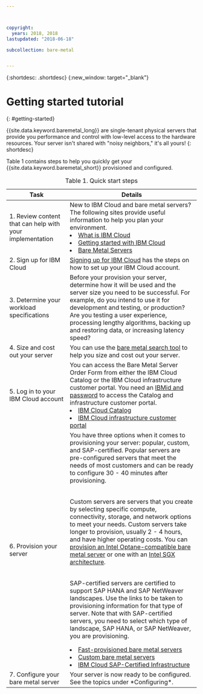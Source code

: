 ```yaml
---



copyright:
  years: 2018, 2018
lastupdated: "2018-06-18"

subcollection: bare-metal


---
```


{:shortdesc: .shortdesc}
{:new_window: target="_blank"}

# Getting started tutorial
{: #getting-started}

{{site.data.keyword.baremetal_long}} are single-tenant physical servers that provide you performance and control with low-level access to the hardware resources. Your server isn't shared with "noisy neighbors," it's all yours!
{: shortdesc}

Table 1 contains steps to help you quickly get your {{site.data.keyword.baremetal_short}} provisioned and configured.
<table>
   <CAPTION>Table 1. Quick start steps</CAPTION>
   <THEAD>
   <TR>
   <th>Task</th>
   <th>Details</th>
   </TR>
   </THEAD>
   <TBODY>
   <tr>
   <td>1. Review content that can help with your implementation</td>
   <td>New to IBM Cloud and bare metal servers? The following sites provide useful information to help you plan your environment.
   <li><a href="https://ibm.com/cloud-computing/">What is IBM Cloud</a></li>
   <li><a href="https://ibm.com/cloud/get-started">Getting started with IBM Cloud</a></li>
   <li><a href="https://www.ibm.com/cloud/bare-metal-servers">Bare Metal Servers</a></li>
   </td>
 <tr>
   <td>2. Sign up for IBM Cloud</td>
   <td><a href="https://console.bluemix.net/docs/admin/adminpublic.html#signing-up-for-ibm-cloud">Signing up for IBM Cloud</a> has the steps on how to set up your IBM Cloud account.</td>
 <tr>
   <td>3. Determine your workload specifications</td>
   <td>Before your provision your server, determine how it will be used and the server size you need to be successful. For example, do you intend to use it for development and testing, or production? Are you testing a user experience, processing lengthy algorithms, backing up and restoring data, or increasing latency speed?</td>  
 <tr>
   <td>4. Size and cost out your server</td>
   <td>You can use the <a href="https://www.ibm.com/cloud-computing/bluemix/bare-metal-search">bare metal search tool</a> to help you size and cost out your server.</td>
 <tr>
   <td>5. Log in to your IBM Cloud account</td>
   <td>You can access the Bare Metal Server Order Form from either the IBM Cloud Catalog or the IBM Cloud infrastructure customer portal. You need an <a href="https://console.bluemix.net/docs/customer-portal/getting-started.html#getting-started">IBMid and password</a> to access the Catalog and infrastructure customer portal.
   <li><a href="https://console.bluemix.net/catalog/">IBM Cloud Catalog</a></li>
   <li><a href="https://control.softlayer.com">IBM Cloud infrastructure customer portal</a></li>  
   </td>   
<tr>   
   <td>6. Provision your server</td>
   <td>You have three options when it comes to provisioning your server: popular, custom, and SAP-certified. Popular servers are pre-configured servers that meet the needs of most customers and can be ready to configure 30 - 40 minutes after provisioning.


<br>Custom servers are servers that you create by selecting specific compute, connectivity, storage, and network options to meet your needs. Custom servers take longer to provision, usually 2 - 4 hours, and have higher operating costs. You can <a href="/docs/bare-metal?topic=bare-metal-provisioning-an-intel-optane-compatible-bare-metal-server">provision an Intel Optane-compatible bare metal server</a> or one with an <a href="/docs/bare-metal?topic=bare-metal-provisioning-a-bare-metal-server-with-intel-sgx-architecture">Intel SGX architecture</a>.

<br>SAP-certified servers are certified to support SAP HANA and SAP NetWeaver landscapes.
Use the links to be taken to provisioning information for that type of server. Note that with SAP-certified servers, you need to select which type of landscape, SAP HANA, or SAP NetWeaver, you are provisioning.  
  <li><a href="/docs/bare-metal?topic=bare-metal-selecting-from-the-most-popular-servers">Fast-provisioned bare metal servers</a></li>
  <li><a href="/docs/bare-metal?topic=bare-metal-ordering-baremetal-server">Custom bare metal servers</a></li>
  <li><a href="/docs/bare-metal?topic=bare-metal-ibm-cloud-sap-certified-infrastructure">IBM Cloud SAP-Certified Infrastructure</a></li>
  </td>
 <tr>
   <td>7. Configure your bare metal server</td>
   <td>Your server is now ready to be configured. See the topics under *Configuring*.</td>
   </td>
   </tr>
   </TBODY>
   </table>
